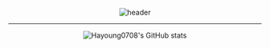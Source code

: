 <div align = center>
  
![header](https://capsule-render.vercel.app/api?type=waving&height=200&color=0:ddd6f3,100:faaca8&text=Hi,%20Im%20Hayoung!&reversal=true&fontColor=black&textBg=false&fontAlign=50&fontAlignY=40&animation=fadeIn&desc=Front-End%20Developer&descAlignY=70&descAlign=50&descSize=20)

<hr>

![Hayoung0708's GitHub stats](https://github-readme-stats.vercel.app/api?username=Hayoung0708&show_icons=true&title_color=faaca8&icon_color=ddd6f3&text_color=E1E4E8&bg_color=00000000)
